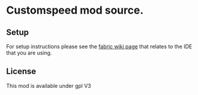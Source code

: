 # Customspeed mod source. 

## Setup

For setup instructions please see the [fabric wiki page](https://fabricmc.net/wiki/tutorial:setup) that relates to the IDE that you are using.

## License

This mod is available under gpl V3
